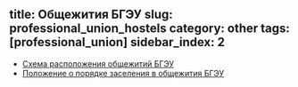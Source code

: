 title: Общежития БГЭУ
slug: professional_union_hostels
category: other
tags: [professional_union]
sidebar_index: 2
---

- [Схема расположения общежитий БГЭУ](http://www.bseu.by/russian/general/hostels.htm)
- [Положение о порядке заселения в общежития БГЭУ](http://www.bseu.by/russian/student/polog_zasel.htm)
